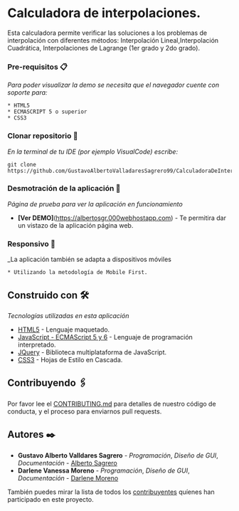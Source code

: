 # Calculadora de interpolaciones.

Esta calculadora permite verificar las soluciones a los problemas de interpolación con diferentes métodos: Interpolación Lineal,Interpolación Cuadrática, Interpolaciones de Lagrange (1er grado y 2do grado).



### Pre-requisitos 📋

_Para poder visualizar la demo se necesita que el navegador cuente con soporte para:_

```
* HTML5
* ECMASCRIPT 5 o superior
* CSS3
```


### Clonar repositorio 🔧

_En la terminal de tu IDE (por ejemplo VisualCode) escribe:_

```
git clone https://github.com/GustavoAlbertoValladaresSagrero99/CalculadoraDeInterpolacion.git
```


### Desmotración de la aplicación 🔩

_Página de prueba para ver la aplicación en funcionamiento_


* **[Ver DEMO]**(https://albertosgr.000webhostapp.com) - Te permitira dar un vistazo de la aplicación página web.


### Responsivo 📱

_La aplicación también se adapta a dispositivos móviles

```
* Utilizando la metodología de Mobile First.
```

## Construido con 🛠️

_Tecnologías utilizadas en esta aplicación_

* [HTML5](https://developer.mozilla.org/es/docs/Web/Guide/HTML/HTML5) - Lenguaje maquetado.
* [JavaScript - ECMAScript 5 y 6](https://developer.mozilla.org/es/docs/Web/JavaScript) - Lenguaje de programación interpretado.
* [JQuery](https://jquery.com) -  Biblioteca multiplataforma de JavaScript.
* [CSS3](https://developer.mozilla.org/es/docs/Web/CSS) - Hojas de Estilo en Cascada.

## Contribuyendo 🖇️

Por favor lee el [CONTRIBUTING.md](https://gist.github.com/villanuevand/xxxxxx) para detalles de nuestro código de conducta, y el proceso para enviarnos pull requests.


## Autores ✒️

* **Gustavo Alberto Valldares Sagrero** - *Programación*, *Diseño de GUI*, *Documentación* - [Alberto Sagrero](https://github.com/GustavoAlbertoValladaresSagrero99)
* **Darlene Vanessa Moreno** - *Programación*, *Diseño de GUI*, *Documentación* - [Darlene Moreno](#fulanito-de-tal)

También puedes mirar la lista de todos los [contribuyentes](https://github.com/your/project/contributors) quíenes han participado en este proyecto. 

